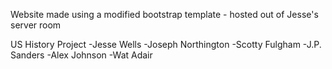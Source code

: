 Website made using a modified bootstrap template - hosted out of Jesse's server room

US History Project
-Jesse Wells
-Joseph Northington
-Scotty Fulgham
-J.P. Sanders
-Alex Johnson
-Wat Adair

